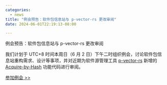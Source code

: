 ```yaml
---
categories:
  - news
title: "例会预告：软件包信息站与 p-vector-rs 更改审阅"
date: 2024-06-01T22:19:13-08:00

---
```

例会预告：软件包信息站与 p-vector-rs 更改审阅

我们计划于 UTC+8 时间本周日（6 月 2 日）下午二时组织例会，讨论软件包信息站重构需求、设计等事项，并对近期为软件源管理工具 [p-vector-rs](https://github.com/AOSC-Dev/p-vector-rs) 新增的 [Acquire-by-Hash](https://wiki.debian.org/DebianRepository/Format#Acquire-By-Hash) 功能代码进行审阅。

[参加例会 >> ](https://discord.gg/VYPHgt9)

